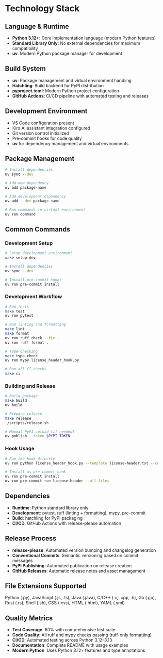 # Technology Stack

## Language & Runtime
- **Python 3.12+**: Core implementation language (modern Python features)
- **Standard Library Only**: No external dependencies for maximum compatibility
- **uv**: Modern Python package manager for development

## Build System
- **uv**: Package management and virtual environment handling
- **Hatchling**: Build backend for PyPI distribution
- **pyproject.toml**: Modern Python project configuration
- **GitHub Actions**: CI/CD pipeline with automated testing and releases

## Development Environment
- VS Code configuration present
- Kiro AI assistant integration configured
- Git version control initialized
- Pre-commit hooks for code quality
- **uv** for dependency management and virtual environments

## Package Management
```bash
# Install dependencies
uv sync --dev

# Add new dependency
uv add package-name

# Add development dependency
uv add --dev package-name

# Run commands in virtual environment
uv run command
```

## Common Commands

### Development Setup
```bash
# Setup development environment
make setup-dev

# Install dependencies
uv sync --dev

# Install pre-commit hooks
uv run pre-commit install
```

### Development Workflow
```bash
# Run tests
make test
uv run pytest

# Run linting and formatting
make lint
make format
uv run ruff check --fix .
uv run ruff format .

# Type checking
make type-check
uv run mypy license_header_hook.py

# Run all CI checks
make ci
```

### Building and Release
```bash
# Build package
make build
uv build

# Prepare release
make release
./scripts/release.sh

# Manual PyPI upload (if needed)
uv publish --token $PYPI_TOKEN
```

### Hook Usage
```bash
# Run the hook directly
uv run python license_header_hook.py --template license-header.txt --copyright-holder "Company" file.py

# Install as pre-commit hook
uv run pre-commit install
uv run pre-commit run license-header --all-files
```

## Dependencies
- **Runtime**: Python standard library only
- **Development**: pytest, ruff (linting + formatting), mypy, pre-commit
- **Build**: hatchling for PyPI packaging
- **CI/CD**: GitHub Actions with release-please automation

## Release Process
- **release-please**: Automated version bumping and changelog generation
- **Conventional Commits**: Semantic versioning based on commit messages
- **PyPI Publishing**: Automated publication on release creation
- **GitHub Releases**: Automatic release notes and asset management

## File Extensions Supported
Python (.py), JavaScript (.js, .ts), Java (.java), C/C++ (.c, .cpp, .h), Go (.go), Rust (.rs), Shell (.sh), CSS (.css), HTML (.html), YAML (.yml)

## Quality Metrics
- **Test Coverage**: 80% with comprehensive test suite
- **Code Quality**: All ruff and mypy checks passing (ruff-only formatting)
- **CI/CD**: Automated testing across Python 3.12-3.13
- **Documentation**: Complete README with usage examples
- **Modern Python**: Uses Python 3.12+ features and type annotations